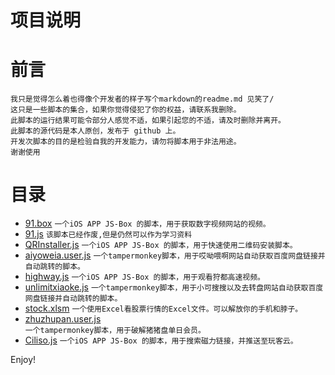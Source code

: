 
# 项目说明

# 前言 

````
我只是觉得怎么着也得像个开发者的样子写个markdown的readme.md 见笑了/
这只是一些脚本的集合，如果你觉得侵犯了你的权益，请联系我删除。
此脚本的运行结果可能令部分人感觉不适，如果引起您的不适，请及时删除并离开。
此脚本的源代码是本人原创，发布于 github 上。
开发次脚本的目的是检验自我的开发能力，请勿将脚本用于非法用途。
谢谢使用
````

# 目录


* [91.box](https://github.com/suertang/MMDigtal/raw/master/91.box) 
````一个iOS APP JS-Box 的脚本，用于获取数字视频网站的视频。````
* [91.js](https://github.com/suertang/MMDigtal/raw/master/91.js)
````该脚本已经作废,但是仍然可以作为学习资料````
* [QRInstaller.js](https://github.com/suertang/MMDigtal/raw/master/QRInstaller.js)
````一个iOS APP JS-Box 的脚本，用于快速使用二维码安装脚本。````
* [aiyoweia.user.js](https://github.com/suertang/MMDigtal/raw/master/aiyoweia.user.js) 
````一个tampermonkey脚本，用于哎呦喂啊网站自动获取百度网盘链接并自动跳转的脚本。````
* [highway.js](https://github.com/suertang/MMDigtal/raw/master/highway.js) 
````一个iOS APP JS-Box 的脚本，用于观看狩都高速视频。````
* [unlimitxiaoke.js](https://github.com/suertang/MMDigtal/raw/master/unlimitxiaoke.js) 
````一个tampermonkey脚本，用于小可搜搜以及去转盘网站自动获取百度网盘链接并自动跳转的脚本。````
* [stock.xlsm](https://github.com/suertang/MMDigtal/raw/master/stock.xlsm) 
````一个使用Excel看股票行情的Excel文件。可以解放你的手机和脖子。````
* [zhuzhupan.user.js](https://github.com/suertang/MMDigtal/raw/master/zhuzhupan.user.js) 	
````一个tampermonkey脚本，用于破解猪猪盘单日会员。````
* [Ciliso.js](https://github.com/suertang/MMDigtal/raw/master/Ciliso.js)
````一个iOS APP JS-Box 的脚本，用于搜索磁力链接，并推送至玩客云。````


Enjoy!

